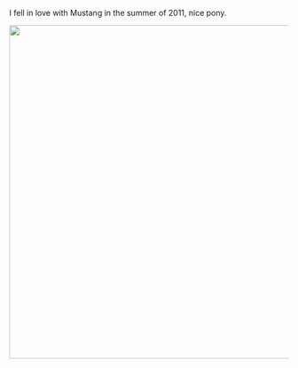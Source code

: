 I fell in love with Mustang in the summer of 2011, nice pony.
<p align="left">
<img src="https://gitee.com/MustangYM/we-chat-extension-source/raw/master/Pictures/mustang1965.jpg" width="600px"/>
